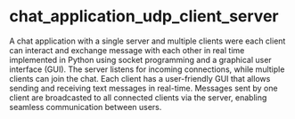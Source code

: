 # chat_application_udp_client_server
A chat application with a single server and multiple clients were each client can interact and exchange message with each other in real time implemented in Python using socket programming and a graphical user interface (GUI). The server listens for incoming connections, while multiple clients can join the chat. Each client has a user-friendly GUI that allows sending and receiving text messages in real-time. Messages sent by one client are broadcasted to all connected clients via the server, enabling seamless communication between users.

